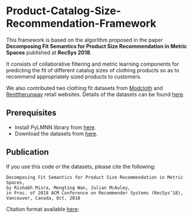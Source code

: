 # Product-Catalog-Size-Recommendation-Framework
This framework is based on the algorithm proposed in the paper **Decomposing Fit Semantics for Product Size Recommendation in Metric Spaces** published at **RecSys 2018**. 

It consists of collaborative filtering and metric learning components for predicting the fit of different catalog sizes of clothing products so as to recommend appropriately sized products to customers.

We also contributed two clothing fit datasets from [Modcloth](https://www.modcloth.com/) and [Renttherunway](https://www.renttherunway.com/) retail websites. Details of the datasets can be found [here](https://www.kaggle.com/rmisra/clothing-fit-dataset-for-size-recommendation).

## Prerequisites
* Install PyLMNN library from [here](https://pypi.org/project/PyLMNN/).
* Download the datasets from [here](https://www.kaggle.com/rmisra/clothing-fit-dataset-for-size-recommendation).

## Publication
If you use this code or the datasets, please cite the following: 
```
Decomposing Fit Semantics for Product Size Recommendation in Metric Spaces,
by Rishabh Misra, Mengting Wan, Julian McAuley, 
in Proc. of 2018 ACM Conference on Recommender Systems (RecSys’18), Vancouver, Canada, Oct. 2018
```

Citation format available [here](https://scholar.google.com/scholar?cluster=1205755019374674158&hl=en&as_sdt=2005#d=gs_cit&u=%2Fscholar%3Fq%3Dinfo%3A7sD4P82zuxAJ%3Ascholar.google.com%2F%26output%3Dcite%26scirp%3D0%26scfhb%3D1%26hl%3Den):
